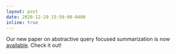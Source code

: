 ```yaml
---
layout: post
date: 2020-12-29 15:59:00-0400
inline: true
---
```


Our new paper on abstractive query focused summarization is now [available](https://arxiv.org/pdf/2012.14774.pdf). Check it out!